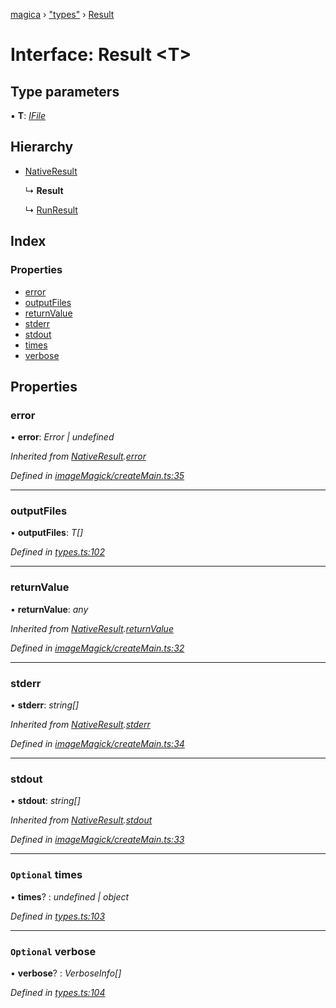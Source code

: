 [magica](../README.md) › ["types"](../modules/_types_.md) › [Result](_types_.result.md)

# Interface: Result <**T**>

## Type parameters

▪ **T**: *[IFile](_types_.ifile.md)*

## Hierarchy

* [NativeResult](_imagemagick_createmain_.nativeresult.md)

  ↳ **Result**

  ↳ [RunResult](_types_.runresult.md)

## Index

### Properties

* [error](_types_.result.md#error)
* [outputFiles](_types_.result.md#outputfiles)
* [returnValue](_types_.result.md#returnvalue)
* [stderr](_types_.result.md#stderr)
* [stdout](_types_.result.md#stdout)
* [times](_types_.result.md#optional-times)
* [verbose](_types_.result.md#optional-verbose)

## Properties

###  error

• **error**: *Error | undefined*

*Inherited from [NativeResult](_imagemagick_createmain_.nativeresult.md).[error](_imagemagick_createmain_.nativeresult.md#error)*

*Defined in [imageMagick/createMain.ts:35](https://github.com/cancerberoSgx/magica/blob/8fb28f9/src/imageMagick/createMain.ts#L35)*

___

###  outputFiles

• **outputFiles**: *T[]*

*Defined in [types.ts:102](https://github.com/cancerberoSgx/magica/blob/8fb28f9/src/types.ts#L102)*

___

###  returnValue

• **returnValue**: *any*

*Inherited from [NativeResult](_imagemagick_createmain_.nativeresult.md).[returnValue](_imagemagick_createmain_.nativeresult.md#returnvalue)*

*Defined in [imageMagick/createMain.ts:32](https://github.com/cancerberoSgx/magica/blob/8fb28f9/src/imageMagick/createMain.ts#L32)*

___

###  stderr

• **stderr**: *string[]*

*Inherited from [NativeResult](_imagemagick_createmain_.nativeresult.md).[stderr](_imagemagick_createmain_.nativeresult.md#stderr)*

*Defined in [imageMagick/createMain.ts:34](https://github.com/cancerberoSgx/magica/blob/8fb28f9/src/imageMagick/createMain.ts#L34)*

___

###  stdout

• **stdout**: *string[]*

*Inherited from [NativeResult](_imagemagick_createmain_.nativeresult.md).[stdout](_imagemagick_createmain_.nativeresult.md#stdout)*

*Defined in [imageMagick/createMain.ts:33](https://github.com/cancerberoSgx/magica/blob/8fb28f9/src/imageMagick/createMain.ts#L33)*

___

### `Optional` times

• **times**? : *undefined | object*

*Defined in [types.ts:103](https://github.com/cancerberoSgx/magica/blob/8fb28f9/src/types.ts#L103)*

___

### `Optional` verbose

• **verbose**? : *VerboseInfo[]*

*Defined in [types.ts:104](https://github.com/cancerberoSgx/magica/blob/8fb28f9/src/types.ts#L104)*
